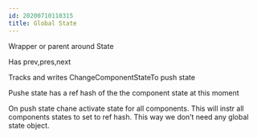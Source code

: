 ```yaml
---
id: 20200710110315
title: Global State
---
```


Wrapper or parent around State

Has prev,pres,next

Tracks and writes ChangeComponentStateTo push state

Pushe state has a ref hash of the the component state at this moment

On push state chane activate state for all components. This will instr all components states to set to ref hash. This way we don’t need any global state object.
